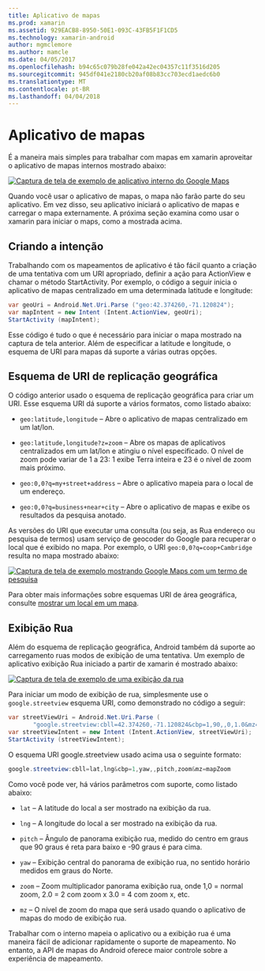 ```yaml
---
title: Aplicativo de mapas
ms.prod: xamarin
ms.assetid: 929EACB8-8950-50E1-093C-43FB5F1F1CD5
ms.technology: xamarin-android
author: mgmclemore
ms.author: mamcle
ms.date: 04/05/2017
ms.openlocfilehash: b94c65c079b28fe042a42ec04357c11f3516d205
ms.sourcegitcommit: 945df041e2180cb20af08b83cc703ecd1aedc6b0
ms.translationtype: MT
ms.contentlocale: pt-BR
ms.lasthandoff: 04/04/2018
---
```

# <a name="maps-application"></a>Aplicativo de mapas

É a maneira mais simples para trabalhar com mapas em xamarin aproveitar o aplicativo de mapas internos mostrado abaixo:

[![Captura de tela de exemplo de aplicativo interno do Google Maps](maps-application-images/01-mapsapplication.png)](maps-application-images/01-mapsapplication.png#lightbox)

Quando você usar o aplicativo de mapas, o mapa não farão parte do seu aplicativo. Em vez disso, seu aplicativo iniciará o aplicativo de mapas e carregar o mapa externamente. A próxima seção examina como usar o xamarin para iniciar o maps, como a mostrada acima.


## <a name="creating-the-intent"></a>Criando a intenção

Trabalhando com os mapeamentos de aplicativo é tão fácil quanto a criação de uma tentativa com um URI apropriado, definir a ação para ActionView e chamar o método StartActivity. Por exemplo, o código a seguir inicia o aplicativo de mapas centralizado em uma determinada latitude e longitude:

```csharp
var geoUri = Android.Net.Uri.Parse ("geo:42.374260,-71.120824");
var mapIntent = new Intent (Intent.ActionView, geoUri);
StartActivity (mapIntent);
```

Esse código é tudo o que é necessário para iniciar o mapa mostrado na captura de tela anterior. Além de especificar a latitude e longitude, o esquema de URI para mapas dá suporte a várias outras opções.


## <a name="geo-uri-scheme"></a>Esquema de URI de replicação geográfica

O código anterior usado o esquema de replicação geográfica para criar um URI. Esse esquema URI dá suporte a vários formatos, como listado abaixo:

-   `geo:latitude,longitude` &ndash; Abre o aplicativo de mapas centralizado em um lat/lon. 

-   `geo:latitude,longitude?z=zoom` &ndash; Abre os mapas de aplicativos centralizados em um lat/lon e atingiu o nível especificado. O nível de zoom pode variar de 1 a 23: 1 exibe Terra inteira e 23 é o nível de zoom mais próximo.

-   `geo:0,0?q=my+street+address` &ndash; Abre o aplicativo mapeia para o local de um endereço. 

-   `geo:0,0?q=business+near+city` &ndash; Abre o aplicativo de mapas e exibe os resultados da pesquisa anotado. 


As versões do URI que executar uma consulta (ou seja, as Rua endereço ou pesquisa de termos) usam serviço de geocoder do Google para recuperar o local que é exibido no mapa. Por exemplo, o URI `geo:0,0?q=coop+Cambridge` resulta no mapa mostrado abaixo:

[![Captura de tela de exemplo mostrando Google Maps com um termo de pesquisa](maps-application-images/02-mapsearch.png)](maps-application-images/02-mapsearch.png#lightbox)



Para obter mais informações sobre esquemas URI de área geográfica, consulte [mostrar um local em um mapa](http://developer.android.com/guide/components/intents-common.html#Maps).


## <a name="street-view"></a>Exibição Rua

Além do esquema de replicação geográfica, Android também dá suporte ao carregamento ruas modos de exibição de uma tentativa. Um exemplo de aplicativo exibição Rua iniciado a partir de xamarin é mostrado abaixo:

[![Captura de tela de exemplo de uma exibição da rua](maps-application-images/03-streetview.png)](maps-application-images/03-streetview.png#lightbox)

Para iniciar um modo de exibição de rua, simplesmente use o `google.streetview` esquema URI, como demonstrado no código a seguir:

```csharp
var streetViewUri = Android.Net.Uri.Parse (
       "google.streetview:cbll=42.374260,-71.120824&cbp=1,90,,0,1.0&mz=20");  
var streetViewIntent = new Intent (Intent.ActionView, streetViewUri);  
StartActivity (streetViewIntent);
```

O esquema URI google.streetview usado acima usa o seguinte formato:

```csharp
google.streetview:cbll=lat,lng&cbp=1,yaw,,pitch,zoom&mz=mapZoom
```

Como você pode ver, há vários parâmetros com suporte, como listado abaixo:

-   `lat` &ndash; A latitude do local a ser mostrado na exibição da rua.

-   `lng` &ndash; A longitude do local a ser mostrado na exibição da rua.

-   `pitch` &ndash; Ângulo de panorama exibição rua, medido do centro em graus que 90 graus é reta para baixo e -90 graus é para cima.

-   `yaw` &ndash; Exibição central do panorama de exibição rua, no sentido horário medidos em graus do Norte.

-   `zoom` &ndash; Zoom multiplicador panorama exibição rua, onde 1,0 = normal zoom, 2.0 = 2 com zoom x 3.0 = 4 com zoom x, etc.

-   `mz` &ndash; O nível de zoom do mapa que será usado quando o aplicativo de mapas do modo de exibição rua.


Trabalhar com o interno mapeia o aplicativo ou a exibição rua é uma maneira fácil de adicionar rapidamente o suporte de mapeamento. No entanto, a API de mapas do Android oferece maior controle sobre a experiência de mapeamento.
